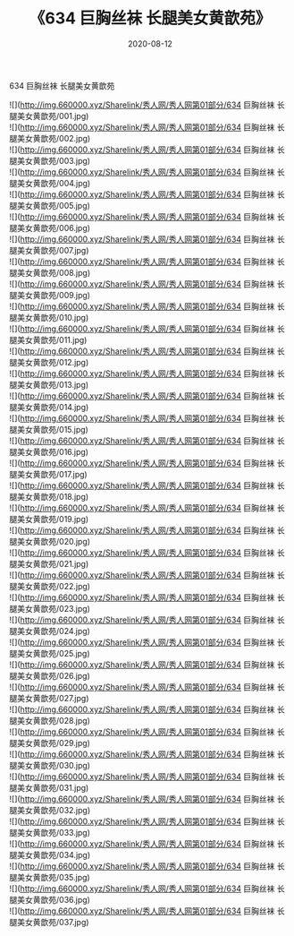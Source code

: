 ﻿---
layout: post
title:  《634 巨胸丝袜 长腿美女黄歆苑》
date:   2020-08-12
img: http://img.660000.xyz/Sharelink/秀人网/秀人网第01部分/634 巨胸丝袜 长腿美女黄歆苑/000.jpg
categories: [美女, 清纯, 唯美]
---

634 巨胸丝袜 长腿美女黄歆苑

  ![](http://img.660000.xyz/Sharelink/秀人网/秀人网第01部分/634 巨胸丝袜 长腿美女黄歆苑/001.jpg) <br> ![](http://img.660000.xyz/Sharelink/秀人网/秀人网第01部分/634 巨胸丝袜 长腿美女黄歆苑/002.jpg) <br> ![](http://img.660000.xyz/Sharelink/秀人网/秀人网第01部分/634 巨胸丝袜 长腿美女黄歆苑/003.jpg) <br> ![](http://img.660000.xyz/Sharelink/秀人网/秀人网第01部分/634 巨胸丝袜 长腿美女黄歆苑/004.jpg) <br> ![](http://img.660000.xyz/Sharelink/秀人网/秀人网第01部分/634 巨胸丝袜 长腿美女黄歆苑/005.jpg) <br> ![](http://img.660000.xyz/Sharelink/秀人网/秀人网第01部分/634 巨胸丝袜 长腿美女黄歆苑/006.jpg) <br> ![](http://img.660000.xyz/Sharelink/秀人网/秀人网第01部分/634 巨胸丝袜 长腿美女黄歆苑/007.jpg) <br> ![](http://img.660000.xyz/Sharelink/秀人网/秀人网第01部分/634 巨胸丝袜 长腿美女黄歆苑/008.jpg) <br> ![](http://img.660000.xyz/Sharelink/秀人网/秀人网第01部分/634 巨胸丝袜 长腿美女黄歆苑/009.jpg) <br> ![](http://img.660000.xyz/Sharelink/秀人网/秀人网第01部分/634 巨胸丝袜 长腿美女黄歆苑/010.jpg) <br> ![](http://img.660000.xyz/Sharelink/秀人网/秀人网第01部分/634 巨胸丝袜 长腿美女黄歆苑/011.jpg) <br> ![](http://img.660000.xyz/Sharelink/秀人网/秀人网第01部分/634 巨胸丝袜 长腿美女黄歆苑/012.jpg) <br> ![](http://img.660000.xyz/Sharelink/秀人网/秀人网第01部分/634 巨胸丝袜 长腿美女黄歆苑/013.jpg) <br> ![](http://img.660000.xyz/Sharelink/秀人网/秀人网第01部分/634 巨胸丝袜 长腿美女黄歆苑/014.jpg) <br> ![](http://img.660000.xyz/Sharelink/秀人网/秀人网第01部分/634 巨胸丝袜 长腿美女黄歆苑/015.jpg) <br> ![](http://img.660000.xyz/Sharelink/秀人网/秀人网第01部分/634 巨胸丝袜 长腿美女黄歆苑/016.jpg) <br> ![](http://img.660000.xyz/Sharelink/秀人网/秀人网第01部分/634 巨胸丝袜 长腿美女黄歆苑/017.jpg) <br> ![](http://img.660000.xyz/Sharelink/秀人网/秀人网第01部分/634 巨胸丝袜 长腿美女黄歆苑/018.jpg) <br> ![](http://img.660000.xyz/Sharelink/秀人网/秀人网第01部分/634 巨胸丝袜 长腿美女黄歆苑/019.jpg) <br> ![](http://img.660000.xyz/Sharelink/秀人网/秀人网第01部分/634 巨胸丝袜 长腿美女黄歆苑/020.jpg) <br> ![](http://img.660000.xyz/Sharelink/秀人网/秀人网第01部分/634 巨胸丝袜 长腿美女黄歆苑/021.jpg) <br> ![](http://img.660000.xyz/Sharelink/秀人网/秀人网第01部分/634 巨胸丝袜 长腿美女黄歆苑/022.jpg) <br> ![](http://img.660000.xyz/Sharelink/秀人网/秀人网第01部分/634 巨胸丝袜 长腿美女黄歆苑/023.jpg) <br> ![](http://img.660000.xyz/Sharelink/秀人网/秀人网第01部分/634 巨胸丝袜 长腿美女黄歆苑/024.jpg) <br> ![](http://img.660000.xyz/Sharelink/秀人网/秀人网第01部分/634 巨胸丝袜 长腿美女黄歆苑/025.jpg) <br> ![](http://img.660000.xyz/Sharelink/秀人网/秀人网第01部分/634 巨胸丝袜 长腿美女黄歆苑/026.jpg) <br> ![](http://img.660000.xyz/Sharelink/秀人网/秀人网第01部分/634 巨胸丝袜 长腿美女黄歆苑/027.jpg) <br> ![](http://img.660000.xyz/Sharelink/秀人网/秀人网第01部分/634 巨胸丝袜 长腿美女黄歆苑/028.jpg) <br> ![](http://img.660000.xyz/Sharelink/秀人网/秀人网第01部分/634 巨胸丝袜 长腿美女黄歆苑/029.jpg) <br> ![](http://img.660000.xyz/Sharelink/秀人网/秀人网第01部分/634 巨胸丝袜 长腿美女黄歆苑/030.jpg) <br> ![](http://img.660000.xyz/Sharelink/秀人网/秀人网第01部分/634 巨胸丝袜 长腿美女黄歆苑/031.jpg) <br> ![](http://img.660000.xyz/Sharelink/秀人网/秀人网第01部分/634 巨胸丝袜 长腿美女黄歆苑/032.jpg) <br> ![](http://img.660000.xyz/Sharelink/秀人网/秀人网第01部分/634 巨胸丝袜 长腿美女黄歆苑/033.jpg) <br> ![](http://img.660000.xyz/Sharelink/秀人网/秀人网第01部分/634 巨胸丝袜 长腿美女黄歆苑/034.jpg) <br> ![](http://img.660000.xyz/Sharelink/秀人网/秀人网第01部分/634 巨胸丝袜 长腿美女黄歆苑/035.jpg) <br> ![](http://img.660000.xyz/Sharelink/秀人网/秀人网第01部分/634 巨胸丝袜 长腿美女黄歆苑/036.jpg) <br> ![](http://img.660000.xyz/Sharelink/秀人网/秀人网第01部分/634 巨胸丝袜 长腿美女黄歆苑/037.jpg) <br>